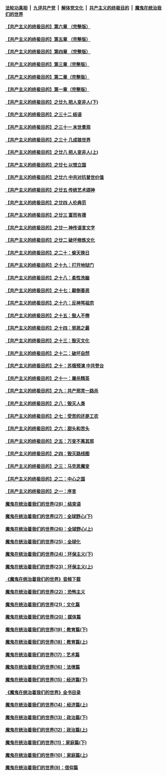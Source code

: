 

####  [法轮功真相](../../../../basic/blob/master/README.md?t=04040830) &nbsp;|&nbsp; [九评共产党](../../../../9ping.md/blob/master/README.md?t=04040830) &nbsp;|&nbsp; [解体党文化](../../../../jtdwh.md/blob/master/README.md?t=04040830)  &nbsp;|&nbsp; [共产主义的终极目的](../../../../gczydzjmd.md/blob/master/README.md?t=04040830) &nbsp;|&nbsp; [魔鬼在统治我们的世界](../../../../mgztzwmdsj.md/blob/master/README.md?t=04040830) 

#### [【共产主义的终极目的】第六章 （完整版）](../pages/nsc422/n11428913.md?t=04040830) 

#### [【共产主义的终极目的】第五章 （完整版）](../pages/nsc422/n11428912.md?t=04040830) 

#### [【共产主义的终极目的】第四章 （完整版）](../pages/nsc422/n11428907.md?t=04040830) 

#### [【共产主义的终极目的】第三章（完整版）](../pages/nsc422/n11428848.md?t=04040830) 

#### [【共产主义的终极目的】第二章（完整版）](../pages/nsc422/n11428831.md?t=04040830) 

#### [【共产主义的终极目的】第一章（完整版）](../pages/nsc422/n11417651.md?t=04040830) 

#### [【共产主义的终极目的】之廿九 把人变非人(下)](../pages/nsc422/n11344140.md?t=04040830) 

#### [【共产主义的终极目的】之三十二 结语](../pages/nsc422/n11360535.md?t=04040830) 

#### [【共产主义的终极目的】之三十一 末世景观](../pages/nsc422/n11351129.md?t=04040830) 

#### [【共产主义的终极目的】之三十 几成狼世界](../pages/nsc422/n11348280.md?t=04040830) 

#### [【共产主义的终极目的】之廿八 把人变非人(上)](../pages/nsc422/n11340492.md?t=04040830) 

#### [【共产主义的终极目的】之廿七 以恨立国](../pages/nsc422/n11336944.md?t=04040830) 

#### [【共产主义的终极目的】之廿六 中共对抗普世价值](../pages/nsc422/n11324785.md?t=04040830) 

#### [【共产主义的终极目的】之廿五 传统艺术颂神](../pages/nsc422/n11296396.md?t=04040830) 

#### [【共产主义的终极目的】之廿四 人伦典范](../pages/nsc422/n11296397.md?t=04040830) 

#### [【共产主义的终极目的】之廿三 富而有德](../pages/nsc422/n11283598.md?t=04040830) 

#### [【共产主义的终极目的】之廿一 神传语言文字](../pages/nsc422/n11263265.md?t=04040830) 

#### [【共产主义的终极目的】之廿二 破坏修炼文化](../pages/nsc422/n11245728.md?t=04040830) 

#### [【共产主义的终极目的】之二十：偷天换日](../pages/nsc422/n11238846.md?t=04040830) 

#### [【共产主义的终极目的】之十九：打开地狱门](../pages/nsc422/n11206376.md?t=04040830) 

#### [【共产主义的终极目的】之十八：柔性洗脑](../pages/nsc422/n11199994.md?t=04040830) 

#### [【共产主义的终极目的】之十七：颠倒善恶](../pages/nsc422/n11179782.md?t=04040830) 

#### [【共产主义的终极目的】之十六：反神骂祖宗](../pages/nsc422/n11166798.md?t=04040830) 

#### [【共产主义的终极目的】之十五：毁人不倦](../pages/nsc422/n11166792.md?t=04040830) 

#### [【共产主义的终极目的】之十四：邪恶之最](../pages/nsc422/n11150249.md?t=04040830) 

#### [【共产主义的终极目的】之十三：毁灭文化](../pages/nsc422/n11135227.md?t=04040830) 

#### [【共产主义的终极目的】之十二：破坏自然](../pages/nsc422/n11135214.md?t=04040830) 

#### [【共产主义的终极目的】之十：苏俄预演 中共登台](../pages/nsc422/n11118424.md?t=04040830) 

#### [【共产主义的终极目的】之十一：屠杀精英](../pages/nsc422/n11118442.md?t=04040830) 

#### [【共产主义的终极目的】之九：共产邪灵一路杀](../pages/nsc422/n11114139.md?t=04040830) 

#### [【共产主义的终极目的】之八：毁灭人类](../pages/nsc422/n11108503.md?t=04040830) 

#### [【共产主义的终极目的】之七：受苦的还是工农](../pages/nsc422/n11101809.md?t=04040830) 

#### [【共产主义的终极目的】之六：甜头和苦头](../pages/nsc422/n11096971.md?t=04040830) 

#### [【共产主义的终极目的】之五：万变不离其邪](../pages/nsc422/n11091285.md?t=04040830) 

#### [【共产主义的终极目的】之四：毁灭路线图](../pages/nsc422/n11086284.md?t=04040830) 

#### [【共产主义的终极目的】之三：马克思魔变](../pages/nsc422/n11061941.md?t=04040830) 

#### [【共产主义的终极目的】之二：中心之国](../pages/nsc422/n11047728.md?t=04040830) 

#### [【共产主义的终极目的】之一：序言](../pages/nsc422/n11086077.md?t=04040830) 

#### [魔鬼在统治着我们的世界(28)：结束语](../pages/nsc422/n10936246.md?t=04040830) 

#### [魔鬼在统治着我们的世界(27)：全球野心(下)](../pages/nsc422/n10928319.md?t=04040830) 

#### [魔鬼在统治着我们的世界(26)：全球野心(上)](../pages/nsc422/n10900318.md?t=04040830) 

#### [魔鬼在统治着我们的世界(25)：全球化](../pages/nsc422/n10788205.md?t=04040830) 

#### [魔鬼在统治着我们的世界(24)：环保主义(下)](../pages/nsc422/n10695307.md?t=04040830) 

#### [魔鬼在统治着我们的世界(23)：环保主义(上)](../pages/nsc422/n10688613.md?t=04040830) 

#### [《魔鬼在统治着我们的世界》音频下载](../pages/nsc422/n10635553.md?t=04040830) 

#### [魔鬼在统治着我们的世界(22)：恐怖主义](../pages/nsc422/n10614727.md?t=04040830) 

#### [魔鬼在统治着我们的世界(21)：文化篇](../pages/nsc422/n10597706.md?t=04040830) 

#### [魔鬼在统治着我们的世界(20)：媒体篇](../pages/nsc422/n10586579.md?t=04040830) 

#### [魔鬼在统治着我们的世界(19)：教育篇(下)](../pages/nsc422/n10564808.md?t=04040830) 

#### [魔鬼在统治着我们的世界(18)：教育篇(上)](../pages/nsc422/n10526970.md?t=04040830) 

#### [魔鬼在统治着我们的世界(17)：艺术篇](../pages/nsc422/n10499093.md?t=04040830) 

#### [魔鬼在统治着我们的世界(16)：法律篇](../pages/nsc422/n10485969.md?t=04040830) 

#### [魔鬼在统治着我们的世界(15)：经济篇(下)](../pages/nsc422/n10469975.md?t=04040830) 

#### [《魔鬼在统治着我们的世界》全书目录](../pages/nsc422/n10464261.md?t=04040830) 

#### [魔鬼在统治着我们的世界(14)：经济篇(上)](../pages/nsc422/n10457370.md?t=04040830) 

#### [魔鬼在统治着我们的世界(13)：政治篇(下)](../pages/nsc422/n10448270.md?t=04040830) 

#### [魔鬼在统治着我们的世界(12)：政治篇(上)](../pages/nsc422/n10444576.md?t=04040830) 

#### [魔鬼在统治着我们的世界(11)：家庭篇(下)](../pages/nsc422/n10440961.md?t=04040830) 

#### [魔鬼在统治着我们的世界(10)：家庭篇(上)](../pages/nsc422/n10435448.md?t=04040830) 

#### [魔鬼在统治着我们的世界(9)：信仰篇](../pages/nsc422/n10432159.md?t=04040830) 

